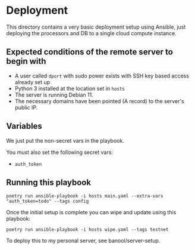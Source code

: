 # Deployment

This directory contains a very basic deployment setup using Ansible, just deploying the processors and DB to a single cloud compute instance.

## Expected conditions of the remote server to begin with
- A user called `dport` with sudo power exists with SSH key based access already set up
- Python 3 installed at the location set in `hosts`
- The server is running Debian 11.
- The necessary domains have been pointed (A record) to the server's public IP.

## Variables
We just put the non-secret vars in the playbook.

You must also set the following secret vars:
- `auth_token`

## Running this playbook
```
poetry run ansible-playbook -i hosts main.yaml --extra-vars "auth_token=todo" --tags config
```

Once the initial setup is complete you can wipe and update using this playbook:
```
poetry run ansible-playbook -i hosts wipe.yaml --tags testnet
```

To deploy this to my personal server, see banool/server-setup.
